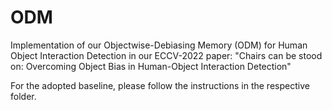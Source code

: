 # ODM
Implementation of our Objectwise-Debiasing Memory (ODM) for Human Object Interaction Detection in our ECCV-2022 paper: "Chairs can be stood on: Overcoming Object Bias in Human-Object Interaction Detection"

For the adopted baseline, please follow the instructions in the respective folder.